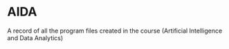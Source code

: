# AIDA
A record of all the program files created in the course (Artificial Intelligence and Data Analytics)
